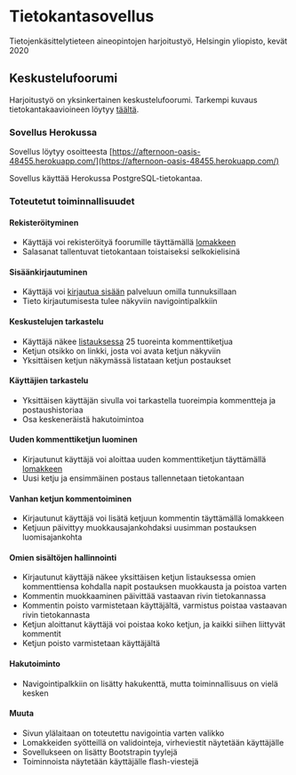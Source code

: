 # Tietokantasovellus
Tietojenkäsittelytieteen aineopintojen harjoitustyö, Helsingin yliopisto, kevät 2020

## Keskustelufoorumi
Harjoitustyö on yksinkertainen keskustelufoorumi.
Tarkempi kuvaus tietokantakaavioineen löytyy [täältä](https://github.com/riiraty/tietokantasovellus/blob/master/documentation/documentation.md).

### Sovellus Herokussa
Sovellus löytyy osoitteesta [https://afternoon-oasis-48455.herokuapp.com/](https://afternoon-oasis-48455.herokuapp.com/)

Sovellus käyttää Herokussa PostgreSQL-tietokantaa.

### Toteutetut toiminnallisuudet

#### Rekisteröityminen

* Käyttäjä voi rekisteröityä foorumille täyttämällä [lomakkeen](https://afternoon-oasis-48455.herokuapp.com/auth/signup/)
* Salasanat tallentuvat tietokantaan toistaiseksi selkokielisinä

#### Sisäänkirjautuminen

* Käyttäjä voi [kirjautua sisään](https://afternoon-oasis-48455.herokuapp.com/auth/login/) palveluun omilla tunnuksillaan
* Tieto kirjautumisesta tulee näkyviin navigointipalkkiin

#### Keskustelujen tarkastelu

* Käyttäjä näkee [listauksessa](https://afternoon-oasis-48455.herokuapp.com/posts/) 25 tuoreinta kommenttiketjua 
* Ketjun otsikko on linkki, josta voi avata ketjun näkyviin
* Yksittäisen ketjun näkymässä listataan ketjun postaukset

#### Käyttäjien tarkastelu

* Yksittäisen käyttäjän sivulla voi tarkastella tuoreimpia kommentteja ja postaushistoriaa
* Osa keskeneräistä hakutoimintoa

#### Uuden kommenttiketjun luominen

* Kirjautunut käyttäjä voi aloittaa uuden kommenttiketjun täyttämällä [lomakkeen](https://afternoon-oasis-48455.herokuapp.com/posts/threads/new/)
* Uusi ketju ja ensimmäinen postaus tallennetaan tietokantaan

#### Vanhan ketjun kommentoiminen

* Kirjautunut käyttäjä voi lisätä ketjuun kommentin täyttämällä lomakkeen
* Ketjuun päivittyy muokkausajankohdaksi uusimman postauksen luomisajankohta

#### Omien sisältöjen hallinnointi

* Kirjautunut käyttäjä näkee yksittäisen ketjun listauksessa omien kommenttiensa kohdalla napit postauksen muokkausta ja poistoa varten
* Kommentin muokkaaminen päivittää vastaavan rivin tietokannassa
* Kommentin poisto varmistetaan käyttäjältä, varmistus poistaa vastaavan rivin tietokannasta
* Ketjun aloittanut käyttäjä voi poistaa koko ketjun, ja kaikki siihen liittyvät kommentit
* Ketjun poisto varmistetaan käyttäjältä

#### Hakutoiminto

* Navigointipalkkiin on lisätty hakukenttä, mutta toiminnallisuus on vielä kesken

#### Muuta

* Sivun ylälaitaan on toteutettu navigointia varten valikko
* Lomakkeiden syötteillä on validointeja, virheviestit näytetään käyttäjälle
* Sovellukseen on lisätty Bootstrapin tyylejä
* Toiminnoista näytetään käyttäjälle flash-viestejä
